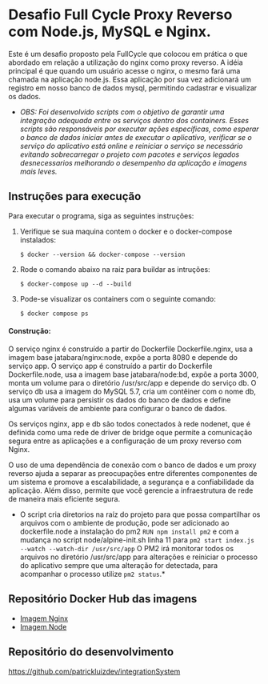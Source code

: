 # Desafio Full Cycle Proxy Reverso com Node.js, MySQL e Nginx.

Este é um desafio proposto pela FullCycle que colocou em prática o que abordado em relação a utilização do nginx como proxy reverso. A idéia principal é que quando um usuário acesse o nginx, o mesmo fará uma chamada na aplicação node.js. Essa aplicação por sua vez adicionará um registro em nosso banco de dados mysql, permitindo cadastrar e visualizar os dados.

* _OBS: Foi desenvolvido scripts com o objetivo de garantir uma integração adequada entre os serviços dentro dos containers. Esses scripts são responsáveis por executar ações específicas, como esperar o banco de dados iniciar antes de executar o aplicativo, verificar se o serviço do aplicativo está online e reiniciar o serviço se necessário evitando sobrecarregar o projeto com pacotes e serviços legados desnecessarios melhorando o desempenho da aplicação e imagens mais leves._

## Instruções para execução

Para executar o programa, siga as seguintes instruções:

1. Verifique se sua maquina contem o docker e o docker-compose instalados:

    ```
    $ docker --version && docker-compose --version
    ```

2. Rode o comando abaixo na raiz para buildar as intruções:

    ```
    $ docker-compose up --d --build
    ```
       
3. Pode-se visualizar os containers com o seguinte comando:

    ```
    $ docker compose ps
    ```


#### Construção:
O serviço nginx é construído a partir do Dockerfile Dockerfile.nginx, usa a imagem base jatabara/nginx:node, expõe a porta 8080 e depende do serviço app. O serviço app é construído a partir do Dockerfile Dockerfile.node, usa a imagem base jatabara/node:bd, expõe a porta 3000, monta um volume para o diretório /usr/src/app e depende do serviço db. O serviço db usa a imagem do MySQL 5.7, cria um contêiner com o nome db, usa um volume para persistir os dados do banco de dados e define algumas variáveis de ambiente para configurar o banco de dados.

Os serviços nginx, app e db são todos conectados à rede nodenet, que é definida como uma rede de driver de bridge oque permite a comunicação segura entre as aplicações e a configuração de um proxy reverso com Nginx.

O uso de uma dependência de conexão com o banco de dados e um proxy reverso ajuda a separar as preocupações entre diferentes componentes de um sistema e promove a escalabilidade, a segurança e a confiabilidade da aplicação. Além disso, permite que você gerencie a infraestrutura de rede de maneira mais eficiente segura.

* O script cria diretorios na raíz do projeto para que possa compartilhar os arquivos com o ambiente de produção, pode ser adicionado ao dockerfile.node a instalação do pm2 `RUN npm install pm2` e com a mudança no script node/alpine-init.sh linha 11 para `pm2 start index.js --watch --watch-dir /usr/src/app` O PM2 irá monitorar todos os arquivos no diretório /usr/src/app para alterações e reiniciar o processo do aplicativo sempre que uma alteração for detectada, para acompanhar o processo utilize `pm2 status`.*

## Repositório Docker Hub das imagens
* [Imagem Nginx](https://hub.docker.com/layers/jatabara/nginx/node/images/sha256-61d49803ae915a072e283438eea70a3cb3765e75aed16c56868f2195b4f04b22?context=repo)
* [Imagem Node](https://hub.docker.com/layers/jatabara/node/bd/images/sha256-c0359f7ed108c30c8e533f90f1e36090f3207d0e903fc51583ba1272b4991d98?context=repo)

## Repositório do desenvolvimento
https://github.com/patrickluizdev/integrationSystem